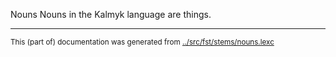 Nouns
Nouns in the Kalmyk language are things.



* * *
<small>This (part of) documentation was generated from [../src/fst/stems/nouns.lexc](http://github.com/giellalt/lang-xal/blob/main/../src/fst/stems/nouns.lexc)</small>